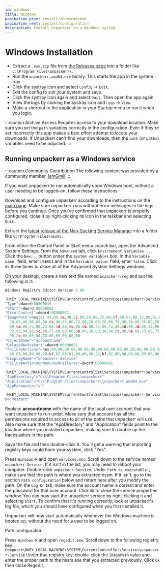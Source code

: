 ```yaml
---
id: windows
title: Windows
pagination_prev: install/choosemethod
pagination_next: install/configuration
description: Install Unpackerr on a Windows system.
---
```


# Windows Installation

- Extract a `.exe.zip` file from [the Releases page](https://github.com/Unpackerr/unpackerr/releases)
  into a folder like `C:\Program Files\unpackerr\`.
- Run the `unpackerr.amd64.exe` binary. This starts the app in the system tray.
- Click the systray icon and select `Config` -> `Edit`.
- Edit the config to suit your system and save.
- Click the systray icon again and select `Quit`. Then open the app again.
- View the logs by clicking the systray icon and `Logs` -> `View`.
- Make a shortcut to the application in your Startup menu to run it when you login.

:::caution Archive Access
Requires access to your download location.
Make sure you set the `path` variables correctly in the configuration.
Even if they're set incorrectly this app makes a best effort attempt to
locate your downloads. If Unpackerr can't find your downloads, then the
`path` (or `paths`) variables need to be adjusted.
:::

## Running unpackerr as a Windows service

:::caution Community Contribution
The following content was provided by a community member, [IamGimli](https://github.com/IamGimli).
:::

If you want unpackerr to run automatically upon Windows boot,
without a user needing to be logged-on, follow these instructions:

Download and configure unpackerr according to the instructions on the
[main page](https://github.com/davidnewhall/unpackerr).
Make sure unpackerr runs without error messages in the logs before you continue.
Once you've confirmed that unpackerr is properly configured, close it by
right-clicking its icon in the taskbar and selecting `Quit`.

Extract the [latest release of the Non-Sucking Service Manager](https://nssm.cc/download)
into a folder like  `C:\Program Files\nssm\`.

From either the Control Panel or Start menu search bar, open the Advanced System Settings.
From the `Advanced` tab, click `Environment Variables...`. Click the `New...` button
under the `System variables` box. In the `Variable name:` field, enter `USEGUI` and
in the `Variable value:` field, enter `false`. Click `Ok` three times to close all
of the Advanced System Settings windows.

On your desktop, create a new text file named `unpackerr.reg` and put the following in it:

```go
Windows Registry Editor Version 5.00

[HKEY_LOCAL_MACHINE\SYSTEM\CurrentControlSet\Services\unpackerr-Service]
"Type"=dword:00000010
"Start"=dword:00000002
"ErrorControl"=dword:00000001
"ImagePath"=hex(2):43,00,3a,00,5c,00,50,00,72,00,6f,00,67,00,72,00,61,00,6d,00,\
  20,00,46,00,69,00,6c,00,65,00,73,00,20,00,28,00,78,00,38,00,36,00,29,00,5c,\
  00,6e,00,73,00,73,00,6d,00,5c,00,6e,00,73,00,73,00,6d,00,2d,00,32,00,2e,00,\
  32,00,34,00,5c,00,77,00,69,00,6e,00,36,00,34,00,5c,00,6e,00,73,00,73,00,6d,\
  00,2e,00,65,00,78,00,65,00,00,00
"ObjectName"="accountname"
"DelayedAutostart"=dword:00000001
"FailureActions"=hex:00,00,00,00,00,00,00,00,00,00,00,00,03,00,00,00,14,00,00,\
  00,01,00,00,00,20,bf,02,00,01,00,00,00,20,bf,02,00,00,00,00,00,00,00,00,00
"DisplayName"="unpackerr-Service"
"FailureActionsOnNonCrashFailures"=dword:00000001

[HKEY_LOCAL_MACHINE\SYSTEM\CurrentControlSet\Services\unpackerr-Service\Parameters]
"AppDirectory"="C:\\Program Files\\unpackerr"
"Application"="C:\\Program Files\\unpackerr\\unpackerr.amd64.exe"
"AppParameters"=""

[HKEY_LOCAL_MACHINE\SYSTEM\CurrentControlSet\Services\unpackerr-Service\Parameters\AppExit]
@="Restart"
```

Replace **accountname** with the name of the local user account that you want
unpackerr to run under. Make sure that account has all the permissions required
to access to all of the paths that unpackerr will use. Also make sure that the
"AppDirectory" and "Application" fields point to the location where you installed
unpackerr, making sure to double up the backslashes in the path.

Save the file and then double-click it. You'll get a warning that importing
registry keys could harm your system, click "Yes".

Press `Windows-R` and open `services.msc`.
Scroll down to the service named `unpackerr-Service`. If it isn't in the list,
you may need to reboot your computer. Double-click `unpackerr-Service`.
Under `Path to executable:`, make sure that the path is where you extracted nssm.
If it isn't, go to the section `Path configuration` below and return here after
you modify the path. On the `Log On` tab, make sure the account name is correct
and enter the password for that user account. Click `Ok` to close the service
properties window. You can now start the unpackerr service by right-clicking
it and selecting `Start`. To confirm that it's running correctly, look at
unpackerr's log file, which you should have configured when you first installed it.

Unpackerr will now start automatically whenever the Windows machine is booted up,
without the need for a user to be logged on.

Path configuration:

Press `Windows-R` and open `regedit.exe`. Scroll down to the following registry key: `Computer\HKEY_LOCAL_MACHINE\SYSTEM\CurrentControlSet\Services\unpackerr-Service`
Under that registry key, double-click the `ImagePath` value and enter the proper
path to the nssm.exe that you extracted previously. Click `Ok` then close Regedit.
